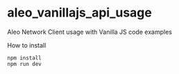 # aleo_vanillajs_api_usage
Aleo Network Client usage with Vanilla JS code examples

How to install

```
npm install
npm run dev
```
